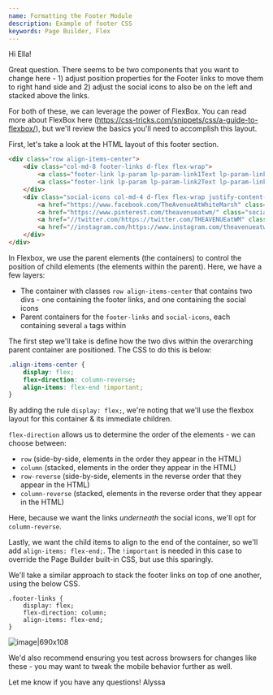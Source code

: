 ```yaml
---
name: Formatting the Footer Module
description: Example of footer CSS
keywords: Page Builder, Flex
---
```


Hi Ella!

Great question. There seems to be two components that you want to change here - 1) adjust position properties for the Footer links to move them to right hand side and 2) adjust the social icons to also be on the left and stacked above the links.

For both of these, we can leverage the power of FlexBox. You can read more about FlexBox here (https://css-tricks.com/snippets/css/a-guide-to-flexbox/), but we'll review the basics you'll need to accomplish this layout.

First, let's take a look at the HTML layout of this footer section.

```html
<div class="row align-items-center">
    <div class="col-md-8 footer-links d-flex flex-wrap">
        <a class="footer-link lp-param lp-param-link1Text lp-param-link1Url" href="https://www.federalrealty.com/privacy-policy/" data-pages-analytics="clicktowebsite">Privacy Policy</a>
        <a class="footer-link lp-param lp-param-link2Text lp-param-link2Url" href="http://www.theavenueatwhitemarsh.com/contact-us/" data-pages-analytics="clicktowebsite">Contact Us</a>
    </div>
    <div class="social-icons col-md-4 d-flex flex-wrap justify-content-md-end justify-content-center pt-sm-2 pt-2">
        <a href="https://www.facebook.com/TheAvenueAtWhiteMarsh" class="social-icon lp-param lp-param-facebook" data-pages-analytics="clicktowebsite"><img class="icon-img" src="https://assets.sitescdn.net/landingpages/modules/footer/images/facebook.svg" alt="facebook icon"></a>
        <a href="https://www.pinterest.com/theavenueatwm/" class="social-icon lp-param lp-param-pinterest" data-pages-analytics="clicktowebsite"><img class="icon-img" src="https://assets.sitescdn.net/landingpages/modules/footer/images/pinterest.svg" alt="pinterest icon"></a>
        <a href="//twitter.com/https://twitter.com/THEAVENUEatWM" class="social-icon lp-param lp-param-twitter" data-pages-analytics="clicktowebsite"><img class="icon-img" src="https://assets.sitescdn.net/landingpages/modules/footer/images/twitter.svg" alt="twitter icon"> </a>
        <a href="//instagram.com/https://www.instagram.com/theavenueatwhitemarsh/" class="social-icon lp-param lp-param-instagram" data-pages-analytics="clicktowebsite"><img class="icon-img" src="https://assets.sitescdn.net/landingpages/modules/footer/images/instagram.svg" alt="instagram icon"></a>
    </div>
</div>

```
In Flexbox, we use the parent elements (the containers) to control the position of child elements (the elements within the parent). Here, we have a few layers:
* The container with classes `row align-items-center` that contains two divs - one containing the footer links, and one containing the social icons
* Parent containers for the `footer-links` and `social-icons`, each containing several `a` tags within

The first step we'll take is define how the two divs within the overarching parent container are positioned. The CSS to do this is below:

```css
.align-items-center {
    display: flex;
    flex-direction: column-reverse;
    align-items: flex-end !important;
}
```
By adding the rule `display: flex;`, we're noting that we'll use the flexbox layout for this container & its immediate children. 

`flex-direction` allows us to determine the order of the elements - we can choose between:
* `row` (side-by-side, elements in the order they appear in the HTML)
* `column` (stacked, elements in the order they appear in the HTML)
* `row-reverse` (side-by-side, elements in the reverse order that they appear in the HTML)
* `column-reverse` (stacked, elements in the reverse order that they appear in the HTML)

Here, because we want the links *underneath* the social icons, we'll opt for `column-reverse`.

Lastly, we want the child items to align to the end of the container, so we'll add `align-items: flex-end;`. The `!important` is needed in this case to override the Page Builder built-in CSS, but use this sparingly.

We'll take a similar approach to stack the footer links on top of one another, using the below CSS.
```
.footer-links {
    display: flex;
    flex-direction: column;
    align-items: flex-end;
}
```
![image|690x108](https://aws1.discourse-cdn.com/turtlehead/original/2X/1/1f446b4f825c14ce7551aad3e99e3f411ed75b20.png) 

We'd also recommend ensuring you test across browsers for changes like these - you may want to tweak the mobile behavior further as well.

Let me know if you have any questions!
Alyssa